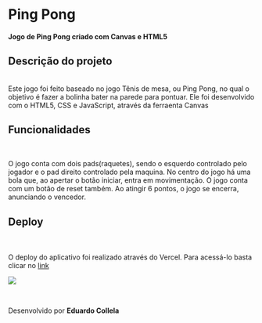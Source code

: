 # Ping Pong #

#### Jogo de Ping Pong criado com Canvas e HTML5 ####

## Descrição do projeto ##
<br>
Este jogo foi feito baseado no jogo Tênis de mesa, ou Ping Pong, no qual o objetivo é fazer a bolinha bater na parede para pontuar.
Ele foi desenvolvido com o HTML5, CSS e JavaScript, através da ferraenta Canvas

## Funcionalidades ##
<br>
<p>O jogo conta com dois pads(raquetes), sendo o esquerdo controlado pelo jogador e o pad direito controlado pela maquina. No centro do
jogo há uma bola que, ao apertar o botão iniciar, entra em movimentação. O jogo conta com um botão de reset também. Ao atingir 6 pontos, o jogo se encerra, anunciando o vencedor.

## Deploy ##
<br>
<br>
O deploy do aplicativo foi realizado através do Vercel. Para acessá-lo basta clicar no <a href="https://vercel.com/bartholas-projects/ping-pong" target="_blank"> link </a>
<br>

<img src="![print](https://github.com/user-attachments/assets/dab0bf35-eb72-43df-a64f-0f336895004e)
">

<br>

Desenvolvido por **Eduardo Collela**
